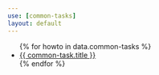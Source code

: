 ```yaml
---
use: [common-tasks]
layout: default
---
```

<ul>
    {% for howto in data.common-tasks %}
        <li><a href="{{ common-tasks.url }}">{{ common-task.title }}</a></li>
    {% endfor %}
</ul>
